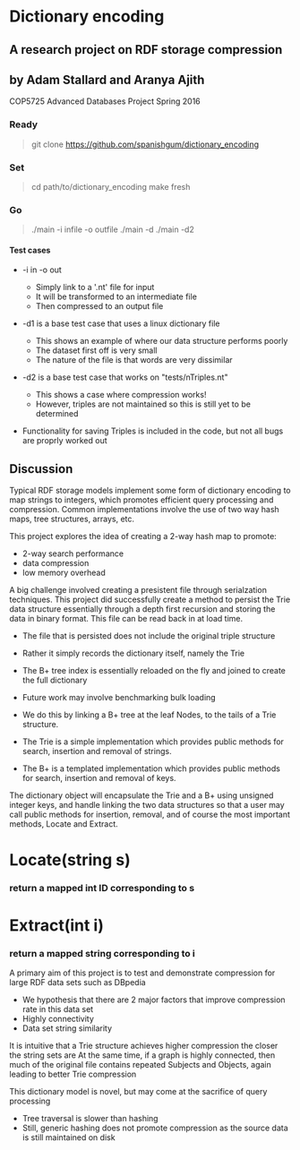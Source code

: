 # Dictionary encoding 
## A research project on RDF storage compression
## by Adam Stallard and Aranya Ajith

COP5725 Advanced Databases Project
Spring 2016

### Ready

  > git clone https://github.com/spanishgum/dictionary_encoding


### Set

  > cd path/to/dictionary_encoding
  > make fresh

### Go

  > ./main -i infile -o outfile
  > ./main -d
  > ./main -d2


#### Test cases

 * -i in -o out 
	* Simply link to a '.nt' file for input
	 * It will be transformed to an intermediate file
	 * Then compressed to an output file
 * -d1 is a base test case that uses a linux dictionary file
	* This shows an example of where our data structure performs poorly
	 * The dataset first off is very small
	 * The nature of the file is that words are very dissimilar
 * -d2 is a base test case that works on "tests/nTriples.nt"
	* This shows a case where compression works!
	 * However, triples are not maintained so this is still yet to be determined

 * Functionality for saving Triples is included in the code, but not all bugs are proprly worked out
	 
	 
## Discussion

Typical RDF storage models implement some form of dictionary encoding to map strings to integers, which promotes efficient query processing and compression. Common implementations involve the use of two way hash maps, tree structures, arrays, etc.

This project explores the idea of creating a 2-way hash map to promote:
* 2-way search performance
* data compression
* low memory overhead

A big challenge involved creating a presistent file through serialzation techniques. This project did successfully create a method to persist the Trie data structure essentially through a depth first recursion and storing the data in binary format. This file can be read back in at load time.
* The file that is persisted does not include the original triple structure
* Rather it simply records the dictionary itself, namely the Trie
 * The B+ tree index is essentially reloaded on the fly and joined to create the full dictionary
* Future work may involve benchmarking bulk loading


* We do this by linking a B+ tree at the leaf Nodes, to the tails of a Trie structure.
 * The Trie is a simple implementation which provides public methods for search, insertion and removal of strings.
 * The B+ is a templated implementation which provides public methods for search, insertion and removal of keys.

The dictionary object will encapsulate the Trie and a B+ using unsigned integer keys, and handle linking the two data structures so that a user may call public methods for insertion, removal, and of course the most important methods, Locate and Extract. 

# Locate(string s)
### return a mapped int ID corresponding to s

# Extract(int i)
### return a mapped string corresponding to i


A primary aim of this project is to test and demonstrate compression for large RDF data sets such as DBpedia
* We hypothesis that there are 2 major factors that improve compression rate in this data set
 * Highly connectivity
 * Data set string similarity 
 
It is intuitive that a Trie structure achieves higher compression the closer the string sets are
At the same time, if a graph is highly connected, then much of the original file contains repeated Subjects and Objects, again leading to better Trie compression

This dictionary model is novel, but may come at the sacrifice of query processing
* Tree traversal is slower than hashing
 * Still, generic hashing does not promote compression as the source data is still maintained on disk



